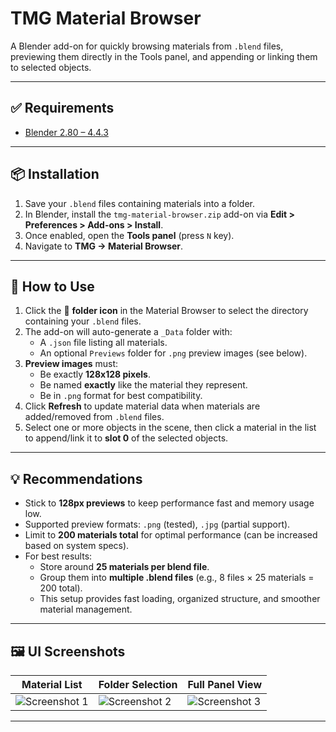 # TMG Material Browser

A Blender add-on for quickly browsing materials from `.blend` files, previewing them directly in the Tools panel, and appending or linking them to selected objects.

---

## ✅ Requirements

- [Blender 2.80 – 4.4.3](https://www.blender.org/download/)

---

## 📦 Installation

1. Save your `.blend` files containing materials into a folder.
2. In Blender, install the `tmg-material-browser.zip` add-on via **Edit > Preferences > Add-ons > Install**.
3. Once enabled, open the **Tools panel** (press `N` key).
4. Navigate to **TMG → Material Browser**.

---

## 🧪 How to Use

1. Click the 📁 **folder icon** in the Material Browser to select the directory containing your `.blend` files.
2. The add-on will auto-generate a `_Data` folder with:
   - A `.json` file listing all materials.
   - An optional `Previews` folder for `.png` preview images (see below).
3. **Preview images** must:
   - Be exactly **128x128 pixels**.
   - Be named **exactly** like the material they represent.
   - Be in `.png` format for best compatibility.
4. Click **Refresh** to update material data when materials are added/removed from `.blend` files.
5. Select one or more objects in the scene, then click a material in the list to append/link it to **slot 0** of the selected objects.

---

## 💡 Recommendations

- Stick to **128px previews** to keep performance fast and memory usage low.
- Supported preview formats: `.png` (tested), `.jpg` (partial support).
- Limit to **200 materials total** for optimal performance (can be increased based on system specs).
- For best results:
  - Store around **25 materials per blend file**.
  - Group them into **multiple .blend files** (e.g., 8 files × 25 materials = 200 total).
  - This setup provides fast loading, organized structure, and smoother material management.

---

## 🖼️ UI Screenshots

| Material List | Folder Selection | Full Panel View |
|---|---|---|
| ![Screenshot 1](https://github.com/user-attachments/assets/031df82e-36ae-4e93-aa87-40e4473b1a55) | ![Screenshot 2](https://github.com/user-attachments/assets/05ef9cf6-305e-4947-9b00-ded309f7b5be) | ![Screenshot 3](https://github.com/user-attachments/assets/43523d3e-088e-4137-94ea-9d3c1422aa30) |

---
